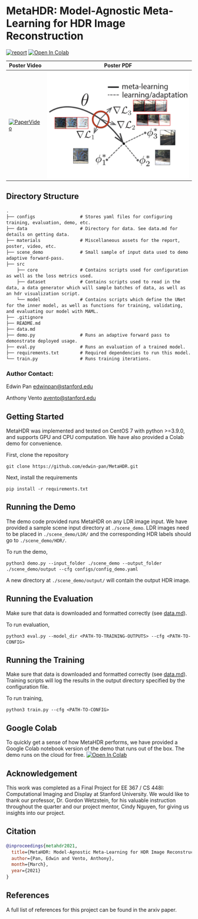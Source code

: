 # MetaHDR: Model-Agnostic Meta-Learning for HDR Image Reconstruction
[![report](https://img.shields.io/badge/arxiv-report-red)](https://tenor.com/bkNeW.gif) [![Open In Colab](https://colab.research.google.com/assets/colab-badge.svg)](https://colab.research.google.com/drive/1WeyrYHh2BvRraUz9Xorr99Iy8CGM6_aM?usp=sharing)

| Poster Video                                                                                                | Poster PDF                                                                                                |
|------------------------------------------------------------------------------------------------------------|--------------------------------------------------------------------------------------------------------------------|
| [![PaperVideo](https://img.youtube.com/vi/RvQIZ7aNOc0/0.jpg)](https://www.youtube.com/watch?v=RvQIZ7aNOc0) | [![PosterPDF](./materials/Mini-Meta-Figure.png)](https://drive.google.com/file/d/1g1XR3ZRRs6CCAxeiSVdE6fcffyXVxdOh/view?usp=sharing) |

## Directory Structure
    .
    ├── configs                 # Stores yaml files for configuring training, evaluation, demo, etc.
    ├── data                    # Directory for data. See data.md for details on getting data.
    ├── materials               # Miscellaneous assets for the report, poster, video, etc.
    ├── scene_demo              # Small sample of input data used to demo adaptive forward-pass.
    ├── src                     
        ├── core                # Contains scripts used for configuration as well as the loss metrics used.
        ├── dataset             # Contains scripts used to read in the data, a data generator which will sample batches of data, as well as an hdr visualization script.
        └── model               # Contains scripts which define the UNet for the inner model, as well as functions for training, validating, and evaluating our model with MAML.
    ├── .gitignore
    ├── README.md
    ├── data.md
    ├── demo.py                 # Runs an adaptive forward pass to demonstrate deployed usage.
    ├── eval.py                 # Runs an evaluation of a trained model.
    ├── requirements.txt        # Required dependencies to run this model.
    └── train.py                # Runs training iterations.

### Author Contact:
Edwin Pan <edwinpan@stanford.edu>

Anthony Vento <avento@stanford.edu>

## Getting Started
MetaHDR was implemented and tested on CentOS 7 with python >=3.9.0, and supports GPU and CPU computation. We have also provided a Colab demo for convenience.

First, clone the repository

```
git clone https://github.com/edwin-pan/MetaHDR.git
```

Next, install the requirements

```
pip install -r requirements.txt
```

## Running the Demo
The demo code provided runs MetaHDR on any LDR image input. We have provided a sample scene input directory at `./scene_demo`. LDR images need to be placed in `./scene_demo/LDR/` and the corresponding HDR labels should go to `./scene_demo/HDR/`. 

To run the demo,

```
python3 demo.py --input_folder ./scene_demo --output_folder ./scene_demo/output --cfg configs/config_demo.yaml
```

A new directory at `./scene_demo/output/` will contain the output HDR image.


## Running the Evaluation
Make sure that data is downloaded and formatted correctly (see [data.md](data.md)). 

To run evaluation,

```
python3 eval.py --model_dir <PATH-TO-TRAINING-OUTPUTS> --cfg <PATH-TO-CONFIG>
```

## Running the Training
Make sure that data is downloaded and formatted correctly (see [data.md](data.md)). Training scripts will log the results in the output directory specified by the configuration file.

To run training,

```
python3 train.py --cfg <PATH-TO-CONFIG>
```


## Google Colab
To quickly get a sense of how MetaHDR performs, we have provided a Google Colab notebook version of the demo that runs out of the box. The demo runs on the cloud for free.
[![Open In Colab](https://colab.research.google.com/assets/colab-badge.svg)](https://colab.research.google.com/drive/1WeyrYHh2BvRraUz9Xorr99Iy8CGM6_aM?usp=sharing)


## Acknowledgement
This work was completed as a Final Project for EE 367 / CS 448I: Computational Imaging and Display at Stanford University. We would like to thank our professor, Dr. Gordon Wetzstein, for his valuable instruction throughout the quarter and our project mentor, Cindy Nguyen, for giving us insights into our project.


## Citation
```bibtex
@inproceedings{metahdr2021,
  title={MetaHDR: Model-Agnostic Meta-Learning for HDR Image Reconstruction},
  author={Pan, Edwin and Vento, Anthony},
  month={March},
  year={2021}
}
```

## References
A full list of references for this project can be found in the arxiv paper. 